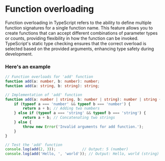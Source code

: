# Function overloading
Function overloading in TypeScript refers to the ability to define multiple function signatures for a single function name. This feature allows you to create functions that can accept different combinations of parameter types or counts, providing flexibility in how the function can be invoked. TypeScript's static type checking ensures that the correct overload is selected based on the provided arguments, enhancing type safety during development.

<h3>Here's an example</h3>

```typescript
// Function overloads for 'add' function
function add(a: number, b: number): number;
function add(a: string, b: string): string;

// Implementation of 'add' function
function add(a: number | string, b: number | string): number | string {
    if (typeof a === 'number' && typeof b === 'number') {
        return a + b; // Adding two numbers
    } else if (typeof a === 'string' && typeof b === 'string') {
        return a + b; // Concatenating two strings
    } else {
        throw new Error('Invalid arguments for add function.');
    }
}

// Test the 'add' function
console.log(add(2, 3));            // Output: 5 (number)
console.log(add('Hello, ', 'world')); // Output: Hello, world (string)

```